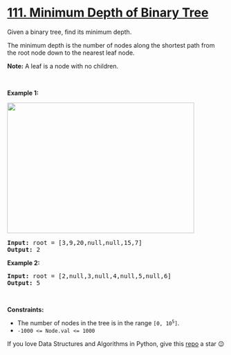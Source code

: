 # [111. Minimum Depth of Binary Tree][title]

<p>Given a binary tree, find its minimum depth.</p>
<p>The minimum depth is the number of nodes along the shortest path from the root node down to the nearest leaf node.</p>
<p><strong>Note:</strong> A leaf is a node with no children.</p>
<p> </p>
<p><strong>Example 1:</strong></p>
<img alt="" src="https://assets.leetcode.com/uploads/2020/10/12/ex_depth.jpg" style="width: 432px; height: 302px;"/>
<pre><strong>Input:</strong> root = [3,9,20,null,null,15,7]
<strong>Output:</strong> 2
</pre>
<p><strong>Example 2:</strong></p>
<pre><strong>Input:</strong> root = [2,null,3,null,4,null,5,null,6]
<strong>Output:</strong> 5
</pre>
<p> </p>
<p><strong>Constraints:</strong></p>
<ul>
<li>The number of nodes in the tree is in the range <code>[0, 10<sup>5</sup>]</code>.</li>
<li><code>-1000 &lt;= Node.val &lt;= 1000</code></li>
</ul>


If you love Data Structures and Algorithms in Python, give this [repo][me] a star :wink:

[title]: https://leetcode.com/problems/minimum-depth-of-binary-tree
[me]: https://github.com/bumblebee211196/awesome-python-leetcode